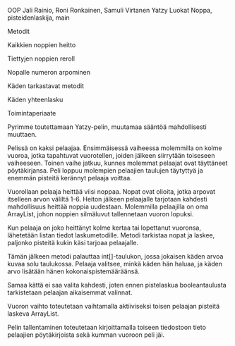 OOP Jali Rainio, Roni Ronkainen, Samuli Virtanen
Yatzy
Luokat
Noppa, pisteidenlaskija, main

Metodit

Kaikkien noppien heitto

Tiettyjen noppien reroll

Nopalle numeron arpominen

Käden tarkastavat metodit

Käden yhteenlasku

Toimintaperiaate

Pyrimme toutettamaan Yatzy-pelin, muutamaa sääntöä mahdollisesti muuttaen.

Pelissä on kaksi pelaajaa. Ensimmäisessä vaiheessa molemmilla on kolme vuoroa, jotka
tapahtuvat vuorotellen, joiden jälkeen siirrytään toiseseen vaiheeseen. Toinen vaihe jatkuu,
kunnes molemmat pelaajat ovat täyttäneet pöytäkirjansa. Peli loppuu molempien pelaajien
taulujen täytyttyä ja enemmän pisteitä kerännyt pelaaja voittaa.

Vuorollaan pelaaja heittää viisi noppaa. Nopat ovat olioita, jotka arpovat itselleen arvon väliltä
1-6. Heiton jälkeen pelaajalle tarjotaan kahdesti mahdollisuus heittää noppia uudestaan.
Molemmilla pelaajilla on oma ArrayList, johon noppien silmäluvut tallennetaan vuoron lopuksi.

Kun pelaaja on joko heittänyt kolme kertaa tai lopettanut vuoronsa, lähetetään listan tiedot
laskumetodille. Metodi tarkistaa nopat ja laskee, paljonko pisteitä kukin käsi tarjoaa pelaajalle.

Tämän jälkeen metodi palauttaa int[]-taulukon, jossa jokaisen käden arvoa kuvaa solu
taulukossa. Pelaaja valitsee, minkä käden hän haluaa, ja käden arvo lisätään hänen
kokonaispistemääräänsä. 

Samaa kättä ei saa valita kahdesti, joten ennen pistelaskua booleantaulusta tarkistetaan pelaajan aikaisemmat valinnat.

Vuoron vaihto toteutetaan vaihtamalla aktiiviseksi toisen pelaajan pisteitä laskeva ArrayList.

Pelin tallentaminen toteutetaan kirjoittamalla toiseen tiedostoon tieto pelaajien pöytäkirjoista
sekä kumman vuoroon peli jäi.
